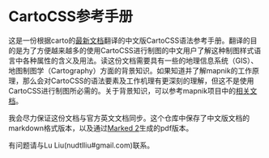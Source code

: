 CartoCSS参考手册
===========

这是一份根据carto的[最新文档](https://github.com/mapbox/carto/blob/master/docs/latest.md)翻译的中文版CartoCSS语法参考手册。翻译的目的是为了方便越来越多的使用CartoCSS进行制图的中文用户了解这种制图样式语言中各种属性的含义及用法。读这份文档需要具有一些的地理信息系统（GIS）、地图制图学（Cartography）方面的背景知识。如果知道并了解mapnik的工作原理，那么会对CartoCSS的语法要素及工作机理有更深刻的理解，但这不是使用CartoCSS进行制图所必需的。关于背景知识，可以参考mapnik项目中的[相关文档](https://github.com/mapnik/mapnik/wiki/LearningMapnik)。

我会尽力保证这份文档与官方英文文档同步。这个仓库中保存了中文版文档的markdown格式版本，以及通过[Marked 2](http://marked2app.com/)生成的pdf版本。

有问题请与Lu Liu(nudtlliu#gmail.com)联系。
